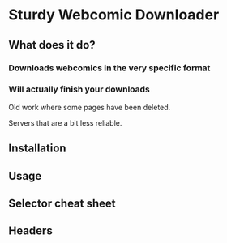 # Sturdy Webcomic Downloader

## What does it do?
### Downloads webcomics in the very specific format

### Will actually finish your downloads

Old work where some pages have been deleted.

Servers that are a bit less reliable.

## Installation

## Usage

## Selector cheat sheet

## Headers